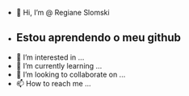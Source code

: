 - 👋 Hi, I’m @ Regiane Slomski 
- ## Estou  aprendendo o meu github
- 👀 I’m interested in ...
- 🌱 I’m currently learning ...
- 💞️ I’m looking to collaborate on ...
- 📫 How to reach me ...

<!---Meu endere é regiane.slomski@escola.pr.gov. br para contato.
alunaregiane/alunaregiane is a ✨ special ✨ repository because its `README.md` (this file) appears on your GitHub profile.
You can click the Preview link to take a look at your changes.
--->
